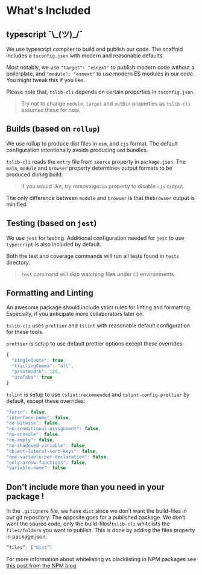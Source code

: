# What's Included

## typescript ¯\\_\(ツ\)\_/¯

We use typescript compiler to build and publish our code. The scaffold includes a `tsconfig.json` with modern and reasonable defaults.

Most notably, we use `"target": "esnext"` to publish modern code without a boilerplate, and `"module": "esnext"` to use modern ES modules in our code. You might tweak this if you like. 

Please note that, `tslib-cli` depends on certain properties in `tsconfig.json`.

> Try not to change `module`, `target` and `outDir` properties as `tslib-cli` assumes these for now.

## Builds \(based on `rollup`\)

We use rollup to produce dist files in `esm`, and `cjs` format. The default configuration intentionally avoids producing `umd` bundles.

`tslib-cli` reads the `entry` file from `source` property in `package.json`. The `main`, `module` and `browser` property determines output formats to be produced during build.

> If you would like, try removing`main` property to disable `cjs` output.

The only difference between `module` and `browser` is that the`browser` output is minified.

## Testing \(based on `jest`\)

We use `jest` for testing. Additional configuration needed for `jest` to use `typescript` is also included by default.

Both the test and coverage commands will run all tests found in `tests` directory.

> `test` command will skip watching files under `CI` environments.

## Formatting and Linting

An awesome package should include strict rules for linting and formatting. Especially, if you anticipate more collaborators later on. 

`tslib-cli` uses `prettier` and `tslint` with reasonable default configuration for these tools.

`prettier` is setup to use default prettier options except these overrides:

```javascript
{
  "singleQuote": true,
  "trailingComma": "all",
  "printWidth": 120,
  "useTabs": true
}
```

`tslint` is setup to use `tslint:recommended` and `tslint-config-prettier` by default, except these overrides:

```javascript
"forin": false,
"interface-name": false,
"no-bitwise": false,
"no-conditional-assignment": false,
"no-console": false,
"no-empty": false,
"no-shadowed-variable": false,
"object-literal-sort-keys": false,
"one-variable-per-declaration": false,
"only-arrow-functions": false,
"variable-name": false
```

## Don't include more than you need in your package !

In the `.gitignore` file, we have `dist` since we don’t want the build-files in our git repository. The opposite goes for a published package. We don’t want the source code, only the build-files!`tslib-cli` whitelists the `files/folders` you want to publish. This is done by adding the files property in package.json:

```javascript
“files”: ["dist”]
```

For more information about whitelisting vs blacklisting in NPM packages see [this post from the NPM blog](https://blog.npmjs.org/post/165769683050/publishing-what-you-mean-to-publish)

